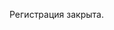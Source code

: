 Регистрация закрыта.

<!-- Чтобы принять участие в конференции, зарегистрируйтесь и оплатите билет.

<!-- <b>Стоимость участия</b>

<!-- • 15 000 (при заселении в двухместный или трехместный номер)

<!-- • 17 500 (при одноместном заселении)

<!-- <b>В стоимость билета входит:</b>

<!-- • Участие в конференции (2 дня);

<!-- • Проживание;

<!-- • Обед и ужин 3 июля, завтрак и обед 4 июля;

<!-- • Все кофе-брейки;

<!-- • Развлекательная программа;

<!-- • Автобусы от станции метро «Аннино» до места проведения конференции и обратно 3 и 4 июля. -->

<!-- <b>Специальная цена для студентов</b> — 8000 рублей. Цена фиксированная, действует все время продажи билетов. Чтобы купить билет по спец.цене, пришлите скан студенческого на [om.itpeople@gmail.com](om.itpeople@gmail.com), в ответ мы вышлем промокод. Введя этот код, вы сможете купить билет со скидкой. -->

<!-- Оплатить билет можно: -->

<!-- — Банковской картой через систему TimePad (оплатить вы сможете на втором шаге регистрации). -->

<!-- — Наличными — в офисе компании IT-People. -->

<!-- Если участие будет оплачивать <b>юридическое лицо</b>, укажите реквизиты в анкете регистрации, и мы вышлем вам счет на оплату. Либо напишите на [om.itpeople@gmail.com](om.itpeople@gmail.com), и мы выставим вам счет.

<!-- <b>Одноместные стандартные номера закончились.</b> Остались только большие номера супериоры, поэтому цена за билет категории «Хочу жить один» выросла. 

<!-- <form id="tickets_form" action="https://money.yandex.ru/eshop.xml" class="tickets">
  <div id="tickets_picker"></div>
  <div class="tickets--field">
    <label for="tickets_email" class="tickets--label">Почта</label>
    <input type="email" name="custEmail" id="tickets_email" class="tickets--text_input" />
  </div>
  <div class="tickets--field">
    <label for="tickets_name" class="tickets--label">Имя и фамилия</label>
    <input type="text" name="custName" id="tickets_name" class="tickets--text_input" />
  </div>
  <div class="tickets--field">
    <label for="tickets_phone" class="tickets--label">Телефон</label>
    <input type="text" name="cps_phone" id="tickets_phone" class="tickets--text_input" />
  </div>
  <div class="tickets--field">
    <label for="tickets_company" class="tickets--label">Компания</label>
    <input type="text" name="company" id="tickets_company" class="tickets--text_input" />
  </div>
  <div class="tickets--field">
    <label for="tickets_position" class="tickets--label">Должность</label>
    <input type="text" name="position" id="tickets_position" class="tickets--text_input" />
  </div>
  <div class="tickets--field">
    <label for="tickets_city" class="tickets--label">Город</label>
    <input type="text" name="custAddr" id="tickets_city" class="tickets--text_input" />
  </div>
  <div
    class="tickets--field show_if_checked set_action_if_checked"
    data-sif-watch='input'
    data-sif-src="#tickets_payment_company"
    data-sif-what="#toggle_company_details"
  >
    <div class="tickets--label">Метод оплаты</div>
    <label for="tickets_payment_company" class="tickets--label">
      <input
        type="radio"
        name="payment"
        value="company"
        id="tickets_payment_company"
        class="tickets--radio_input set_action_on_check"
        data-saic-action="https://formspree.io/partyordie@icloud.com"
        data-saic-method="post"
      />
      За меня заплатит компания
    </label>
    <label for="tickets_payment_card" class="tickets--label">
      <input
        type="radio"
        name="payment"
        value="card"
        id="tickets_payment_card"
        class="tickets--radio_input set_action_on_check"
        data-saic-action="https://money.yandex.ru/eshop.xml"
        data-saic-method="get"
        checked
      />
      Заплачу сам банковской картой
    </label>
  </div>
  <div id="toggle_company_details" class="tickets--field">
    <label for="tickets_company_details" class="tickets--label">Укажите реквизиты компании</label>
    <textarea name="company_details" id="tickets_company_details" cols="30" rows="10" class="tickets--textarea"></textarea>
  </div>
  <div class="tickets--field tickets--field-non_mandatory">
    <div class="tickets--label">Опыт разработки на Python <span class="tickets--non_mandatory">(не обязательно)</span></div>
    <label for="tickets_experience_expert" class="tickets--label">
      <input type="radio" name="experience" value="expert" id="tickets_experience_expert" class="tickets--radio_input"/>
      Опытный разработчик Python
    </label>
    <label for="tickets_experience_novice" class="tickets--label">
      <input type="radio" name="experience" value="novice" id="tickets_experience_novice" class="tickets--radio_input" />
      Начинающий разработчик Python
    </label>
    <label for="tickets_experience_no" class="tickets--label">
      <input type="radio" name="experience" value="no" id="tickets_experience_no" class="tickets--radio_input" />
      Не пишу на Python
    </label>
  </div>
  <div class="tickets--warning"></div>
  <input type="submit" value="Купить билеты" class="tickets--submit" />

  <!-- <input type="hidden" name="shopId" value="113292" />
  <input type="hidden" name="scid" value="43168" />
  <input type="hidden" name="paymentType" value="AC" />
  <input type="hidden" name="orderDetails" id="tickets_order_details" />
  <input type="text" name="_gotcha" style="display:none" />
</form>

<!-- <script src="https://code.jquery.com/jquery-2.2.3.min.js" integrity="sha256-a23g1Nt4dtEYOj7bR+vTu7+T8VP13humZFBJNIYoEJo=" crossorigin="anonymous"></script>
<script src="/2016/js/tickets-0.js"></script> -->
